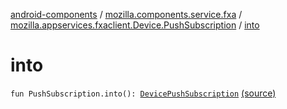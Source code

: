 [android-components](../../index.md) / [mozilla.components.service.fxa](../index.md) / [mozilla.appservices.fxaclient.Device.PushSubscription](index.md) / [into](./into.md)

# into

`fun PushSubscription.into(): `[`DevicePushSubscription`](../../mozilla.components.concept.sync/-device-push-subscription/index.md) [(source)](https://github.com/mozilla-mobile/android-components/blob/master/components/service/firefox-accounts/src/main/java/mozilla/components/service/fxa/Types.kt#L86)